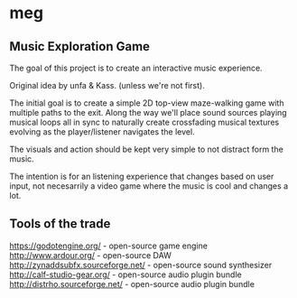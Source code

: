 # meg

## Music Exploration Game

The goal of this project is to create an interactive music experience.

Original idea by unfa & Kass. (unless we're not first).

The initial goal is to create a simple 2D top-view maze-walking game with multiple paths to the exit. Along the way we'll place sound sources playing musical loops all in sync to naturally create crossfading musical textures evolving as the player/listener navigates the level.

The visuals and action should be kept very simple to not distract form the music.

The intention is for an listening experience that changes based on user input, not necesarrily a video game where the music is cool and changes a lot.

## Tools of the trade

https://godotengine.org/ - open-source game engine
http://www.ardour.org/ - open-source DAW
http://zynaddsubfx.sourceforge.net/ - open-source sound synthesizer
http://calf-studio-gear.org/ - open-source audio plugin bundle
http://distrho.sourceforge.net/ - open-source audio plugin bundle
